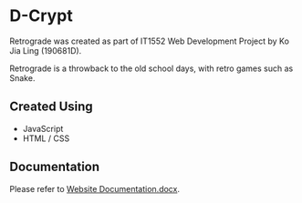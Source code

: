 # D-Crypt
Retrograde was created as part of IT1552 Web Development Project by Ko Jia Ling (190681D).

Retrograde is a throwback to the old school days, with retro games such as Snake.

## Created Using
-	JavaScript
- HTML / CSS

## Documentation
Please refer to [Website Documentation.docx](https://github.com/Kobot7/Retrograde/blob/master/Website%20Documentation.docx).
